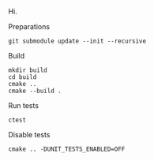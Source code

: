 Hi.

Preparations
```
git submodule update --init --recursive
```

Build
```
mkdir build
cd build
cmake ..
cmake --build .
```

Run tests
```
ctest
```

Disable tests
```
cmake .. -DUNIT_TESTS_ENABLED=OFF
```
